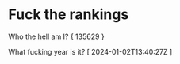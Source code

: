 # Fuck the rankings

Who the hell am I?
{ 135629 }

What fucking year is it?
[ 2024-01-02T13:40:27Z ]
